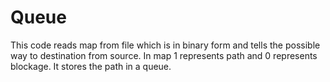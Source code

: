 # Queue
This code reads map from file which is in binary form and tells the possible way to destination from source.
In map 1 represents path and 0 represents blockage.
It stores the path in a queue.
